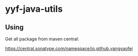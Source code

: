 # yyf-java-utils


## Using

Get all package from maven central: 

https://central.sonatype.com/namespace/io.github.yangyaofei

